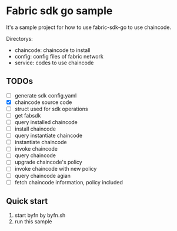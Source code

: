 Fabric sdk go sample
==========

It's a sample project for how to use fabric-sdk-go to use chaincode.

Directorys:

- chaincode: chaincode to install
- config: config files of fabric network
- service: codes to use chaincode

## TODOs

- [ ] generate sdk config.yaml
- [x] chaincode source code
- [ ] struct used for sdk operations
- [ ] get fabsdk
- [ ] query installed chaincode 
- [ ] install chaincode
- [ ] query instantiate chaincode
- [ ] instantiate chaincode
- [ ] invoke chaincode
- [ ] query chaincode
- [ ] upgrade chaincode's policy
- [ ] invoke chaincode with new policy
- [ ] query chaincode agian
- [ ] fetch chaincode information, policy included

## Quick start

1. start byfn by byfn.sh
1. run this sample